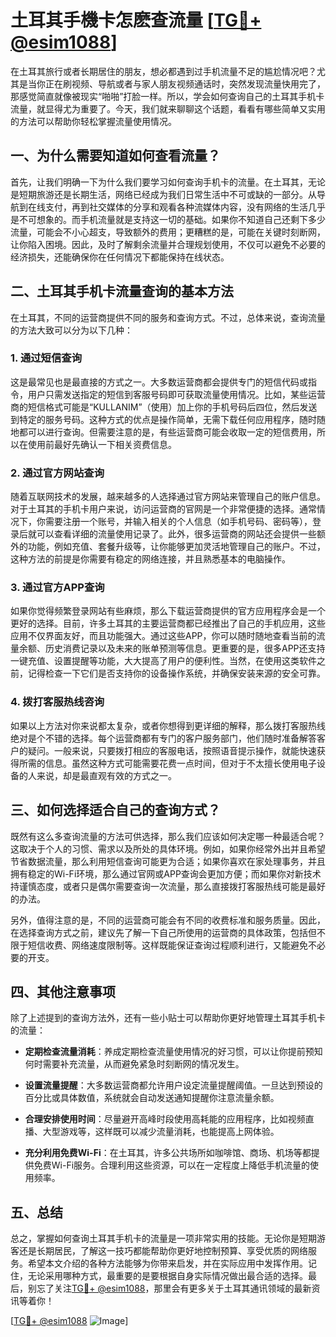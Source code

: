 # 土耳其手機卡怎麽查流量 [[TG💪+ @esim1088](https://t.me/s/esim1088)]

在土耳其旅行或者长期居住的朋友，想必都遇到过手机流量不足的尴尬情况吧？尤其是当你正在刷视频、导航或者与家人朋友视频通话时，突然发现流量快用完了，那感觉简直就像被现实“啪啪”打脸一样。所以，学会如何查询自己的土耳其手机卡流量，就显得尤为重要了。今天，我们就来聊聊这个话题，看看有哪些简单又实用的方法可以帮助你轻松掌握流量使用情况。

## 一、为什么需要知道如何查看流量？

首先，让我们明确一下为什么我们要学习如何查询手机卡的流量。在土耳其，无论是短期旅游还是长期生活，网络已经成为我们日常生活中不可或缺的一部分。从导航到在线支付，再到社交媒体的分享和观看各种流媒体内容，没有网络的生活几乎是不可想象的。而手机流量就是支持这一切的基础。如果你不知道自己还剩下多少流量，可能会不小心超支，导致额外的费用；更糟糕的是，可能在关键时刻断网，让你陷入困境。因此，及时了解剩余流量并合理规划使用，不仅可以避免不必要的经济损失，还能确保你在任何情况下都能保持在线状态。

## 二、土耳其手机卡流量查询的基本方法

在土耳其，不同的运营商提供不同的服务和查询方式。不过，总体来说，查询流量的方法大致可以分为以下几种：

### 1. **通过短信查询**

这是最常见也是最直接的方式之一。大多数运营商都会提供专门的短信代码或指令，用户只需发送指定的短信到客服号码即可获取流量使用情况。比如，某些运营商的短信格式可能是“KULLANIM”（使用）加上你的手机号码后四位，然后发送到特定的服务号码。这种方式的优点是操作简单，无需下载任何应用程序，随时随地都可以进行查询。但需要注意的是，有些运营商可能会收取一定的短信费用，所以在使用前最好先确认一下相关资费信息。

### 2. **通过官方网站查询**

随着互联网技术的发展，越来越多的人选择通过官方网站来管理自己的账户信息。对于土耳其的手机卡用户来说，访问运营商的官网是一个非常便捷的选择。通常情况下，你需要注册一个账号，并输入相关的个人信息（如手机号码、密码等），登录后就可以查看详细的流量使用记录了。此外，很多运营商的网站还会提供一些额外的功能，例如充值、套餐升级等，让你能够更加灵活地管理自己的账户。不过，这种方法的前提是你需要有稳定的网络连接，并且熟悉基本的电脑操作。

### 3. **通过官方APP查询**

如果你觉得频繁登录网站有些麻烦，那么下载运营商提供的官方应用程序会是一个更好的选择。目前，许多土耳其的主要运营商都已经推出了自己的手机应用，这些应用不仅界面友好，而且功能强大。通过这些APP，你可以随时随地查看当前的流量余额、历史消费记录以及未来的账单预测等信息。更重要的是，很多APP还支持一键充值、设置提醒等功能，大大提高了用户的便利性。当然，在使用这类软件之前，记得检查一下它们是否支持你的设备操作系统，并确保安装来源的安全可靠。

### 4. **拨打客服热线咨询**

如果以上方法对你来说都太复杂，或者你想得到更详细的解释，那么拨打客服热线绝对是个不错的选择。每个运营商都有专门的客户服务部门，他们随时准备解答客户的疑问。一般来说，只要拨打相应的客服电话，按照语音提示操作，就能快速获得所需的信息。虽然这种方式可能需要花费一点时间，但对于不太擅长使用电子设备的人来说，却是最直观有效的方式之一。

## 三、如何选择适合自己的查询方式？

既然有这么多查询流量的方法可供选择，那么我们应该如何决定哪一种最适合呢？这取决于个人的习惯、需求以及所处的具体环境。例如，如果你经常外出并且希望节省数据流量，那么利用短信查询可能更为合适；如果你喜欢在家处理事务，并且拥有稳定的Wi-Fi环境，那么通过官网或APP查询会更加方便；而如果你对新技术持谨慎态度，或者只是偶尔需要查询一次流量，那么直接拨打客服热线可能是最好的办法。

另外，值得注意的是，不同的运营商可能会有不同的收费标准和服务质量。因此，在选择查询方式之前，建议先了解一下自己所使用的运营商的具体政策，包括但不限于短信收费、网络速度限制等。这样既能保证查询过程顺利进行，又能避免不必要的开支。

## 四、其他注意事项

除了上述提到的查询方法外，还有一些小贴士可以帮助你更好地管理土耳其手机卡的流量：

- **定期检查流量消耗**：养成定期检查流量使用情况的好习惯，可以让你提前预知何时需要补充流量，从而避免紧急时刻断网的情况发生。
  
- **设置流量提醒**：大多数运营商都允许用户设定流量提醒阈值。一旦达到预设的百分比或具体数值，系统就会自动发送通知提醒你注意流量余额。
  
- **合理安排使用时间**：尽量避开高峰时段使用高耗能的应用程序，比如视频直播、大型游戏等，这样既可以减少流量消耗，也能提高上网体验。
  
- **充分利用免费Wi-Fi**：在土耳其，许多公共场所如咖啡馆、商场、机场等都提供免费Wi-Fi服务。合理利用这些资源，可以在一定程度上降低手机流量的使用频率。

## 五、总结

总之，掌握如何查询土耳其手机卡的流量是一项非常实用的技能。无论你是短期游客还是长期居民，了解这一技巧都能帮助你更好地控制预算、享受优质的网络服务。希望本文介绍的各种方法能够为你带来启发，并在实际应用中发挥作用。记住，无论采用哪种方式，最重要的是要根据自身实际情况做出最合适的选择。最后，别忘了关注[TG💪+ @esim1088](https://t.me/s/esim1088)，那里会有更多关于土耳其通讯领域的最新资讯等着你！

[[TG💪+ @esim1088](https://t.me/s/esim1088) ![Image](https://i.postimg.cc/4NQfJmqS/Snipaste-2025-05-13-00-14-12.png)]
